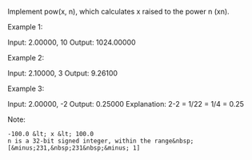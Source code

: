 Implement pow(x, n), which calculates&nbsp;x raised to the power n (xn).

Example 1:


Input: 2.00000, 10
Output: 1024.00000


Example 2:


Input: 2.10000, 3
Output: 9.26100


Example 3:


Input: 2.00000, -2
Output: 0.25000
Explanation: 2-2 = 1/22 = 1/4 = 0.25


Note:


	-100.0 &lt; x &lt; 100.0
	n is a 32-bit signed integer, within the range&nbsp;[&minus;231,&nbsp;231&nbsp;&minus; 1]


